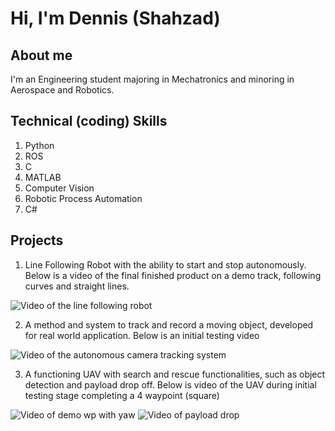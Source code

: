 # Hi, I'm Dennis (Shahzad)

## About me
I'm an Engineering student majoring in Mechatronics and minoring in Aerospace and Robotics.

## Technical (coding) Skills
1. Python
2. ROS
3. C
4. MATLAB
5. Computer Vision
6. Robotic Process Automation
7. C#

## Projects
1. Line Following Robot with the ability to start and stop autonomously. Below is a video of the final finished product on a demo track, following curves and straight lines.

![Video of the line following robot](https://user-images.githubusercontent.com/82204937/133351095-cc6c7cf0-952c-488a-8517-e104df7c7dbb.gif)

2. A method and system to track and record a moving object, developed for real world application. Below is an initial testing video

![Video of the autonomous camera tracking system](https://user-images.githubusercontent.com/82204937/133351410-7bbe5270-3132-4761-89e5-94ee3881aba4.gif)

3. A functioning UAV with search and rescue functionalities, such as object detection and payload drop off. Below is video of the UAV during initial testing stage completing a 4 waypoint (square)

![Video of demo wp with yaw](https://user-images.githubusercontent.com/82204937/133353098-8f8cad22-f0f1-4d08-9fce-d817eb6b7ed2.gif) ![Video of payload drop](https://user-images.githubusercontent.com/82204937/133352439-183a0451-b374-4b59-8c3b-b9022b47922d.gif)
